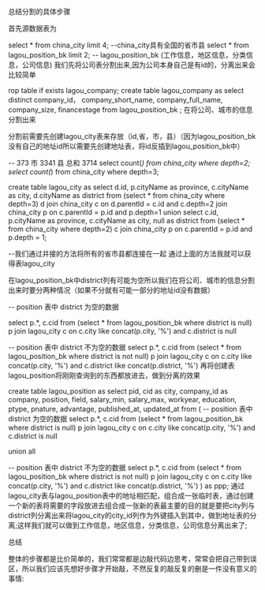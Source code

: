 总结分割的具体步骤

首先源数据表为

select * from china_city limit 4; --china_city具有全国的省市县 
select * from lagou_position_bk limit 2; 
-- lagou_position_bk (工作信息，地区信息，分类信息，公司信息)
我们先将公司表分割出来,因为公司本身自己是有id的，分离出来会比较简单

rop table if exists lagou_company;
create table lagou_company  as select distinct 
company_id，
company_short_name,
company_full_name,
company_size,
financestage 
from lagou_position_bk ;
在将公司、城市的信息分割出来

分割前需要先创建lagou_city表来存放（id,省，市，县）（因为lagou_position_bk 没有自己的地址id所以需要先创建地址表，将id反插到lagou_position_bk中）

-- 373 市 3341 县 总和 3714
select count(*) from china_city where depth=2;
select count(*) from china_city where depth=3;

create table lagou_city as
select d.id, 
p.cityName as province,
c.cityName as city,
d.cityName as district 
from (select * from china_city where depth=3) d
join china_city c on d.parentId = c.id and c.depth=2
join china_city p on c.parentId = p.id and p.depth=1
union
select c.id,
p.cityName as province,
c.cityName as city,
null as district 
from (select * from china_city where depth=2) c
join china_city p on c.parentId = p.id and p.depth = 1;

--我们通过并接的方法将所有的省市县都连接在一起
通过上面的方法我就可以获得表lagou_city

在lagou_position_bk中district列有可能为空所以我们在将公司、城市的信息分割出来时要分两种情况（如果不分就有可能一部分的地址id没有数据）

-- position 表中 district 为空的数据

select p.*, c.cid from 
(select * from lagou_position_bk where district is null) p
join lagou_city c on c.city like concat(p.city, '%') 
and c.district is null

-- position 表中 district 不为空的数据
select p.*, c.cid from 
(select * from lagou_position_bk where district is not null) p
join lagou_city c on c.city like concat(p.city, '%')
and c.district like concat(p.district, '%')
再将创建表lagou_position将刚刚查询到的东西都放进去，做到分离的效果

create table lagou_position
as
select pid, cid as city, company_id as company,
 position, field, salary_min, salary_max,
 workyear, education, ptype, pnature, advantage, published_at, updated_at from
(
-- position 表中 district 为空的数据
select p.*, c.cid from (select * from lagou_position_bk where district is null) p
 join lagou_city c on c.city like concat(p.city, '%') and c.district is null

union all

-- position 表中 district 不为空的数据
select p.*, c.cid from 
(select * from lagou_position_bk where district is not null) p
join lagou_city c on c.city like concat(p.city, '%')
 and c.district like concat(p.district, '%')
) as ppp;
通过lagou_city表与lagou_position表中的地址相匹配，组合成一张临时表，通过创建一个新的表将需要的字段放进去组合成一张新的表最主要的目的就是要把city列与district列分离出来将lagou_city的city_id列作为外键插入到其中，做到地址表的分离;这样我们就可以做到工作信息，地区信息，分类信息，公司信息分离出来了;

总结

整体的步骤都是比价简单的，我们常常都是边敲代码边思考，常常会把自己带到误区，所以我们应该先想好步骤才开始敲，不然反复的敲反复的删是一件没有意义的事情:
